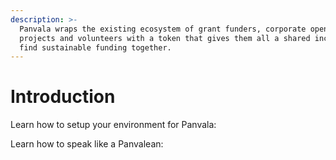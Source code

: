 ```yaml
---
description: >-
  Panvala wraps the existing ecosystem of grant funders, corporate open source
  projects and volunteers with a token that gives them all a shared incentive to
  find sustainable funding together.
---
```


# Introduction

Learn how to setup your environment for Panvala:

Learn how to speak like a Panvalean:

